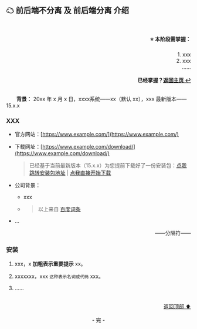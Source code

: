 <a name="head"></a>
## ☁ 前后端不分离 及 前后端分离 介绍

<br>
<div align=right>
    <h4>⭐ 本阶段需掌握：</h4>
    1. xxx<br>
    2. xxx<br>
    ......<br>
    <br>
    <b>已经掌握？<a href="/README.md">返回主页 ↩</a></b>
</div>
<br>

&emsp;&emsp;**背景：** 20xx 年 x 月 x 日，xxxx系统——xx（默认 xx），xxx 最新版本——15.x.x

### XXX

+ 官方网站：[https://www.example.com/](https://www.example.com/)

+ 下载网址：[https://www.example.com/download/](https://www.example.com/download/)

    > 已经基于当前最新版本（15.x.x）为您提前下载好了一份安装包：[点我跳转安装包地址](/files/xxx.exe) | [点我直接开始下载](https://github.com/fmw666/Web-Full-Stacker/raw/master/files/xxx.exe)

+ 公司背景：

    + xxx

    + > 以上来自 [百度词条](https://baike.baidu.com/item/xxx)

+ ...

<div align=right>
    ——分隔符——
</div>

### 安装

1. xxx，x **加粗表示重要提示** xx。

1. xxxxxxx，xxx `这种表示名词或代码` xxx。

1. ......

<br>
<div align=right>
    <a href="#head">返回顶部 ⬆</a>
</div>
<br>

<div align=center>
    - 完 -
</div>